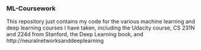 ### ML-Coursework

This repository just contains my code for the various 
machine learning and deep learning courses I have taken, 
including the Udacity course, CS 231N and 224d from Stanford,
the Deep Learning book, and http://neuralnetworksanddeeplearning



